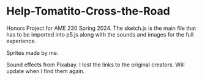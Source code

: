 # Help-Tomatito-Cross-the-Road
Honors Project for AME 230 Spring 2024. The sketch.js is the main file that has to be imported into p5.js along with the sounds and images for the full experience.

Sprites made by me.

Sound effects from Pixabay. I lost the links to the original creators. Will update when I find them again.
